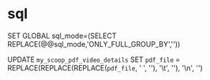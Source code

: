 # sql

SET GLOBAL sql_mode=(SELECT REPLACE(@@sql_mode,'ONLY_FULL_GROUP_BY',''))

UPDATE `my_scoop_pdf_video_details` SET `pdf_file` = REPLACE(REPLACE(REPLACE(`pdf_file`, ' ', ''), '\t', ''), '\n', '')
